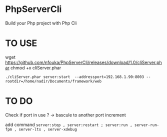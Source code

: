 # PhpServerCli
Build your Php project with Php Cli

# TO USE 


wget https://github.com/nfouka/PhpServerCli/releases/download/1.0/cliServer.phar
chmod +x cliServer.phar 


``
./cliServer.phar server:start  --addressport=192.168.1.90:8003 --rootdir=/home/nadir/Documents/framework/web
``


# TO DO 

Check if port in use ? -> bascule to another port increment 

add command 
`
server:stop , server:restart ; server:run , server-run-fpm , server-lts , server-xdebug
`
